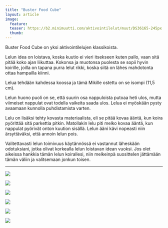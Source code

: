 ```yaml
---
title: "Buster Food Cube"
layout: article
image:
  feature:
  teaser: https://b2.minimuutti.com/aktivointilelut/muut/DS36165-245px.jpg
  thumb:
---
```


Buster Food Cube on yksi aktivointilelujen klassikoista.

Lelun idea on loistava, koska kuutio ei vieri itsekseen kuten pallo, vaan sitä pitää koko ajan liikuttaa. Kokonsa ja muotonsa puolesta se sopii hyvin koirille, joilla on tapana purra lelut rikki, koska siitä on lähes mahdotonta ottaa hampailla kiinni.

Lelua tehdään kahdessa koossa ja tämä Mikille ostettu on se isompi (11,5 cm).

Lelun huono puoli on se, että suurin osa nappuloista putoaa heti ulos, mutta viimeiset nappulat ovat todella vaikeita saada ulos. Lelua ei myöskään pysty avaamaan kunnolla puhdistamista varten.

Lelu on lisäksi tehty kovasta materiaalista, eli se pitää kovaa ääntä, kun koira pyörittää sitä parkettia pitkin. Matollakin lelu piti melko kovaa ääntä, kun nappulat pyörivät onton kuution sisällä. Lelun ääni kävi nopeasti niin ärsyttäväksi, että annoin lelun pois.

Valitettavasti lelun toimivuus käytännössä ei vastannut läheskään odotuksiani, jotka olivat korkealla lelun loistavan idean vuoksi. Jos olet aikeissa hankkia tämän lelun koirallesi, niin melkeinpä suosittelen jättämään tämän väliin ja valitsemaan jonkun toisen.

---

![](https://b2.minimuutti.com/aktivointilelut/muut/DS36159-800px.jpg)

![](https://b2.minimuutti.com/aktivointilelut/muut/DS36165-800px.jpg)

![](https://b2.minimuutti.com/aktivointilelut/muut/DS36188-800px.jpg)

![](https://b2.minimuutti.com/aktivointilelut/muut/DS36201-800px.jpg)

![](https://b2.minimuutti.com/aktivointilelut/muut/DS36227-800px.jpg)

![](https://b2.minimuutti.com/aktivointilelut/muut/DS36232-800px.jpg)
